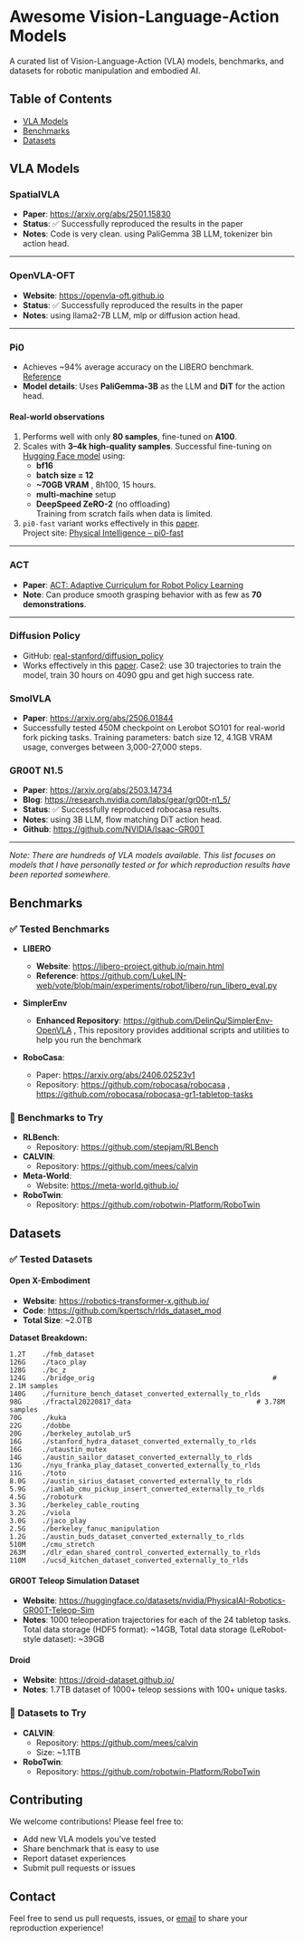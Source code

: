 # Awesome Vision-Language-Action Models

A curated list of Vision-Language-Action (VLA) models, benchmarks, and datasets for robotic manipulation and embodied AI.

## Table of Contents
- [VLA Models](#vla-models)
- [Benchmarks](#benchmarks)
- [Datasets](#datasets)

## VLA Models

### SpatialVLA
- **Paper**: https://arxiv.org/abs/2501.15830
- **Status**: ✅ Successfully reproduced the results in the paper
- **Notes**: Code is very clean. using PaliGemma 3B LLM, tokenizer bin action head.

--- 

### OpenVLA-OFT
- **Website**: https://openvla-oft.github.io
- **Status**: ✅ Successfully reproduced the results in the paper
- **Notes**: using llama2-7B LLM, mlp or diffusion action head.

---

### Pi0

- Achieves ~94% average accuracy on the LIBERO benchmark.  
  [Reference](https://github.com/SpatialVLA/SpatialVLA/issues/5#issuecomment-2668021101)  
- **Model details**: Uses **PaliGemma-3B** as the LLM and **DiT** for the action head.

#### Real-world observations

1. Performs well with only **80 samples**, fine-tuned on **A100**.
2. Scales with **3–4k high-quality samples**. Successful fine-tuning on  
   [Hugging Face model](https://huggingface.co/lerobot/pi0) using:
   - **bf16**
   - **batch size = 12**
   - **~70GB VRAM** , 8h100, 15 hours.
   - **multi-machine** setup
   - **DeepSpeed ZeRO-2** (no offloading)  
   Training from scratch fails when data is limited.
3. `pi0-fast` variant works effectively in this [paper](https://arxiv.org/pdf/2506.09937).  
   Project site: [Physical Intelligence – pi0-fast](https://www.physicalintelligence.company/research/fast)

---

### ACT

- **Paper**: [ACT: Adaptive Curriculum for Robot Policy Learning](https://arxiv.org/abs/2304.13705)  
- **Note**: Can produce smooth grasping behavior with as few as **70 demonstrations**.

---

### Diffusion Policy

- GitHub: [real-stanford/diffusion_policy](https://github.com/real-stanford/diffusion_policy)  
- Works effectively in this [paper](https://www.arxiv.org/pdf/2506.16211). Case2: use 30 trajectories to train the model, train 30 hours on 4090 gpu and get high success rate.



### SmolVLA

- **Paper**: https://arxiv.org/abs/2506.01844
- Successfully tested 450M checkpoint on Lerobot SO101 for real-world fork picking tasks. Training parameters: batch size 12, 4.1GB VRAM usage, converges between 3,000-27,000 steps.


### GR00T N1.5

- **Paper**: https://arxiv.org/abs/2503.14734 
- **Blog**: https://research.nvidia.com/labs/gear/gr00t-n1_5/   
- **Status**: ✅ Successfully reproduced robocasa results.
- **Notes**: using 3B LLM, flow matching DiT action head.
- **Github**: https://github.com/NVIDIA/Isaac-GR00T


---

*Note: There are hundreds of VLA models available. This list focuses on models that I have personally tested or for which reproduction results have been reported somewhere.*

## Benchmarks

### ✅ Tested Benchmarks
- **LIBERO**
  - **Website**: https://libero-project.github.io/main.html
  - **Reference**: https://github.com/LukeLIN-web/vote/blob/main/experiments/robot/libero/run_libero_eval.py 
- **SimplerEnv**
  - **Enhanced Repository**: https://github.com/DelinQu/SimplerEnv-OpenVLA , This repository provides additional scripts and utilities to help you run the benchmark

- **RoboCasa**: 
  - Paper: https://arxiv.org/abs/2406.02523v1
  - Repository: https://github.com/robocasa/robocasa , https://github.com/robocasa/robocasa-gr1-tabletop-tasks 

### 🔄 Benchmarks to Try
- **RLBench**: 
  - Repository: https://github.com/stepjam/RLBench
- **CALVIN**: 
  - Repository: https://github.com/mees/calvin
- **Meta-World**: 
  - Website: https://meta-world.github.io/
- **RoboTwin**: 
  - Repository: https://github.com/robotwin-Platform/RoboTwin


## Datasets

### ✅ Tested Datasets

#### Open X-Embodiment
- **Website**: https://robotics-transformer-x.github.io/
- **Code**: https://github.com/kpertsch/rlds_dataset_mod
- **Total Size**: ~2.0TB

**Dataset Breakdown:**
```
1.2T    ./fmb_dataset
126G    ./taco_play
128G    ./bc_z
124G    ./bridge_orig                                            # 2.1M samples
140G    ./furniture_bench_dataset_converted_externally_to_rlds
98G     ./fractal20220817_data                               # 3.78M samples
70G     ./kuka
22G     ./dobbe
20G     ./berkeley_autolab_ur5
16G     ./stanford_hydra_dataset_converted_externally_to_rlds
16G     ./utaustin_mutex
14G     ./austin_sailor_dataset_converted_externally_to_rlds
13G     ./nyu_franka_play_dataset_converted_externally_to_rlds
11G     ./toto
8.0G    ./austin_sirius_dataset_converted_externally_to_rlds
5.9G    ./iamlab_cmu_pickup_insert_converted_externally_to_rlds
4.5G    ./roboturk
3.3G    ./berkeley_cable_routing
3.2G    ./viola
3.0G    ./jaco_play
2.5G    ./berkeley_fanuc_manipulation
1.2G    ./austin_buds_dataset_converted_externally_to_rlds
510M    ./cmu_stretch
263M    ./dlr_edan_shared_control_converted_externally_to_rlds
110M    ./ucsd_kitchen_dataset_converted_externally_to_rlds
```

####  GR00T Teleop Simulation Dataset 

- **Website**: https://huggingface.co/datasets/nvidia/PhysicalAI-Robotics-GR00T-Teleop-Sim
- **Notes**: 1000 teleoperation trajectories for each of the 24 tabletop tasks. Total data storage (HDF5 format): ~14GB, Total data storage (LeRobot-style dataset): ~39GB


#### Droid
- **Website**: https://droid-dataset.github.io/
- **Notes**: 1.7TB dataset of 1000+ teleop sessions with 100+ unique tasks.


### 🔄 Datasets to Try
- **CALVIN**: 
  - Repository: https://github.com/mees/calvin
  - Size: ~1.1TB
- **RoboTwin**: 
  - Repository: https://github.com/robotwin-Platform/RoboTwin


## Contributing

We welcome contributions! Please feel free to:
- Add new VLA models you've tested
- Share benchmark that is easy to use
- Report dataset experiences
- Submit pull requests or issues

## Contact

Feel free to send us pull requests, issues, or [email](mailto:1263810658@qq.com) to share your reproduction experience!
